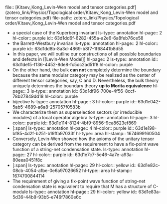 file:: [Kitaev_Kong_Levin-Wen model and tensor categories.pdf](zotero_link/Physics/Topological order/Kitaev_Kong_Levin-Wen model and tensor categories.pdf)
file-path:: zotero_link/Physics/Topological order/Kitaev_Kong_Levin-Wen model and tensor categories.pdf

- a special case of the Kuperberg invariant
  ls-type:: annotation
  hl-page:: 2
  hl-color:: purple
  id:: 63d1dd6f-6282-455a-a2e6-6a8feb76ce58
- the Barrett-Westbury invarian
  ls-type:: annotation
  hl-page:: 2
  hl-color:: purple
  id:: 63d1dd8b-8a3d-4869-b8f7-1f68441b8d55
- In this paper, we will outline our constructions of all possible boundaries and defects in [[Levin-Wen Model]]
  hl-page:: 2
  ls-type:: annotation
  id:: 63d1de15-f136-4452-8de8-fc5dc2ad51f8
  hl-color:: purple
- On the other hand, the bulk **can not** completely determine the boundary because the same modular category may be realized as the center of different tensor categories, say, C and D. Nevertheless, the bulk theory uniquely determines the boundary theory **up to Morita equivalence**
  hl-page:: 3
  ls-type:: annotation
  id:: 63d1df96-700e-4f56-8ccf-78b27849dd18
  hl-color:: purple
- bijective
  ls-type:: annotation
  hl-page:: 3
  hl-color:: purple
  id:: 63d1e042-5ab5-4689-a6a8-257057f0583b
- We characterize them as superselection sectors (or irreducible modules) of a local operator algebra
  ls-type:: annotation
  hl-page:: 3
  hl-color:: purple
  id:: 63d1e114-8124-4bf9-8956-9ca8623ef869
- [:span]
  ls-type:: annotation
  hl-page:: 4
  hl-color:: purple
  id:: 63d1e198-bf85-4d2f-b251-b19ffa97033f
  hl-type:: area
  hl-stamp:: 1674699160504
- Conversely, Levin-Wen showed how the axioms of the unitary tensor category can be derived from the requirement to have a fix-point wave function of a string-net condensation state.
  ls-type:: annotation
  hl-page:: 27
  hl-color:: purple
  id:: 63d1e7c7-5e46-4a7e-a93a-80eea0451f8c
- [:span]
  ls-type:: annotation
  hl-page:: 29
  hl-color:: yellow
  id:: 63d1e82c-08cb-4054-a1be-0e6a97026652
  hl-type:: area
  hl-stamp:: 1674700844114
- The requirement of giving a fix-point wave function of string-net condensation state is equivalent to require that M has a structure of C-module
  ls-type:: annotation
  hl-page:: 29
  hl-color:: yellow
  id:: 63d1e83a-5d36-44b8-93b5-e746f7860e6c